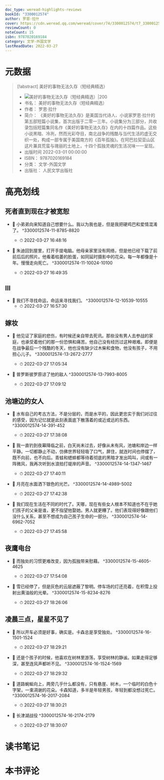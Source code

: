 ```yaml
---
doc_type: weread-highlights-reviews
bookId: "3300012574"
author: 罗恩·拉什
cover: https://cdn.weread.qq.com/weread/cover/74/3300012574/t7_3300012574.jpg
reviewCount: 0
noteCount: 15
isbn: 9787020169184
category: 文学-外国文学
lastReadDate: 2022-03-27
---
```

# 元数据
> [!abstract] 美好的事物无法久存（短经典精选）
> - ![ 美好的事物无法久存（短经典精选）|200](https://cdn.weread.qq.com/weread/cover/74/3300012574/t7_3300012574.jpg)
> - 书名： 美好的事物无法久存（短经典精选）
> - 作者： 罗恩·拉什
> - 简介： 《美好的事物无法久存》是美国当代诗人、小说家罗恩·拉什的第五部短篇小说集，首次出版于二零一三年。小说集分为三部分，共收录包括短篇集同名作《美好的事物无法久存》在内的十四篇作品。这些小说黑暗、冷冽，然而光彩夺目，南北战争的残酷与当代生活的虚无交织一处，构成一部专属于美国南方的《百年孤独》。在阿巴拉契亚山区这片兼具荒蛮与瑰丽的土地上，十四个孤独灵魂的生活况味一一呈现。
> - 出版时间 2022-03-01 00:00:00
> - ISBN： 9787020169184
> - 分类： 文学-外国文学
> - 出版社： 人民文学出版社

# 高亮划线

## 死者直到现在才被宽恕


- 📌 小弟弟向来知道自己想要什么。我以为我也是，但是我把硬鸡巴和爱情混淆了。 ^3300012574-11-8785-8820
    - ⏱ 2022-03-27 16:48:16 

- 📌 朱迪回到屋里，打开手提电脑。他母亲家里没有网络，但是他已经下载了前前后后的照片。他看着枯萎的脸蛋，如同延时摄影中的花朵。每一年都像是十年。慢慢走向死亡。 ^3300012574-11-10024-10100
    - ⏱ 2022-03-27 16:49:35 
## III


- 📌 我们不寻找命运，命运来寻找我们。 ^3300012574-12-10539-10555
    - ⏱ 2022-03-27 16:57:30 
## 嫁妆


- 📌 他见证了家庭的悲伤，有时候还亲自带去死讯。那些没有男人去参战的家庭，也承受着他们的那一份恐惧和痛苦。他自己没有经历过这种艰难。即便是在战争最后一个残酷的冬天，他也没有缺少过木柴和食物，他没有孩子，不用担心儿子。 ^3300012574-13-2672-2777
    - ⏱ 2022-03-27 17:05:34 

- 📌 普罗斯彼罗原谅了他的敌人 ^3300012574-13-7993-8005
    - ⏱ 2022-03-27 17:09:12 
## 池塘边的女人


- 📌 水有自己的考古方法，不是分层的，而是水平的，因此更忠实于我们对过往的感受，因为记忆就是此刻表面底下散落着的或近或远的东西。 ^3300012574-14-391-452
    - ⏱ 2022-03-27 17:38:08 

- 📌 我一直钓到夜幕降临之前，白天尚未过去，好像从未有风，池塘和岸边一样平静。一切都静止不动，仿佛世界轻轻吸了口气，屏住，就连时间也停摆了，既不向前，也不向后。青蛙和蟋蟀都等待着彻底的黑暗才发出鸣叫，间或有一阵微风，我再次听到水浪拍打堤岸的声音。 ^3300012574-14-1347-1467
    - ⏱ 2022-03-27 17:40:11 

- 📌 月亮在水面洒下银色的光芒。 ^3300012574-14-4989-5002
    - ⏱ 2022-03-27 17:42:38 

- 📌 我们现在生活在不同的时代了。天哪，现在有些女人根本不知道也不在乎她们孩子的父亲是谁，更不指望他娶她。男人就更糟了。他们表现得好像跟他们没什么关系，甚至不想成为自己孩子生命的一部分。 ^3300012574-14-6962-7052
    - ⏱ 2022-03-27 17:45:58 
## 夜鹰电台


- 📌 而独处的习惯更难改变，因为孤独带来慰藉。 ^3300012574-15-4605-4625
    - ⏱ 2022-03-27 17:54:08 

- 📌 雪已经停了，但是灰色的云层遮蔽了黎明。停车场的灯还亮着，在积雪上投射出黄油般的光晕。 ^3300012574-15-8234-8276
    - ⏱ 2022-03-27 18:26:06 
## 凌晨三点，星星不见了


- 📌 所以开车必须是好事，确实是。卡森总是享受独处。 ^3300012574-16-1501-1524
    - ⏱ 2022-03-27 18:29:21 

- 📌 还是个孩子的时候，他喜欢在树林里游荡，享受树林的静谧。如果走得足够深，甚至连风声都听不见。 ^3300012574-16-1524-1569
    - ⏱ 2022-03-27 18:29:32 

- 📌 道路蜿蜒向上，两旁几乎什么都没有，只有悬崖、树木，一个临时的白色十字架，一束凋谢的花朵。卡森知道，多半是年轻男孩，年轻到都没想过死亡。 ^3300012574-16-2017-2084
    - ⏱ 2022-03-27 18:30:21 

- 📌 长津湖战役 ^3300012574-16-2174-2179
    - ⏱ 2022-03-27 18:30:07 
# 读书笔记

# 本书评论
